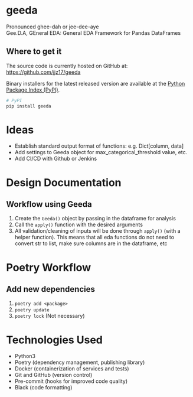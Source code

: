 # geeda
Pronounced ghee-dah or jee-dee-aye \
Gee.D.A, GEneral EDA: General EDA Framework for Pandas DataFrames

## Where to get it
The source code is currently hosted on GitHub at:
https://github.com/jjz17/geeda

Binary installers for the latest released version are available at the [Python
Package Index (PyPI)](https://pypi.org/project/geeda/).

```bash
# PyPI
pip install geeda
```

# Ideas
* Establish standard output format of functions: e.g. Dict[column, data]
* Add settings to Geeda object for max_categorical_threshold value, etc.
* Add CI/CD with Github or Jenkins

# Design Documentation

## Workflow using Geeda
1. Create the `Geeda()` object by passing in the dataframe for analysis
2. Call the `apply()` function with the desired arguments
3. All validation/cleaning of inputs will be done through `apply()` (with a helper function). This means that all eda functions do not need to convert str to list, make sure columns are in the dataframe, etc


# Poetry Workflow

## Add new dependencies
1. `poetry add <package>`
2. `poetry update`
3. `poetry lock` (Not necessary)

# Technologies Used
* Python3
* Poetry (dependency management, publishing library)
* Docker (containerization of services and tests)
* Git and GitHub (version control)
* Pre-commit (hooks for improved code quality)
* Black (code formatting)
